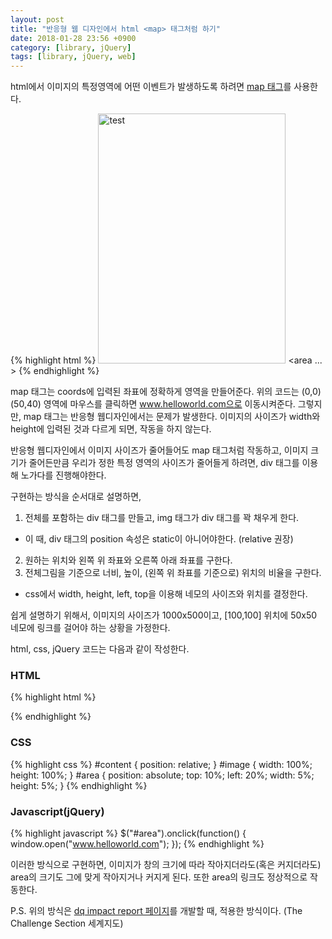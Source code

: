 ```yaml
---
layout: post
title: "반응형 웹 디자인에서 html <map> 태그처럼 하기"
date: 2018-01-28 23:56 +0900
category: [library, jQuery]
tags: [library, jQuery, web]
---
```


html에서 이미지의 특정영역에 어떤 이벤트가 발생하도록 하려면 [map 태그](https://www.w3schools.com/tags/tag_area.asp)를 사용한다.

{% highlight html %}
<img src="test.git" width="300" height="400" alt="test" usemap="#mapTest">
<map name="mapTest">
	<area shape="rect" coords="0,0,50,40" href="www.helloworld.com" alt="world">
	<area ... >
</map>
{% endhighlight %}

map 태그는 coords에 입력된 좌표에 정확하게 영역을 만들어준다. 위의 코드는 (0,0) (50,40) 영역에 마우스를 클릭하면 www.helloworld.com으로 이동시켜준다.
그렇지만, map 태그는 반응형 웹디자인에서는 문제가 발생한다. 이미지의 사이즈가 width와 height에 입력된 것과 다르게 되면, 작동을 하지 않는다.

반응형 웹디자인에서 이미지 사이즈가 줄어들어도 map 태그처럼 작동하고, 이미지 크기가 줄어든만큼 우리가 정한 특정 영역의 사이즈가 줄어들게 하려면, div 태그를 이용해 노가다를 진행해야한다.

구현하는 방식을 순서대로 설명하면,

1. 전체를 포함하는 div 태그를 만들고, img 태그가 div 태그를 꽉 채우게 한다.
  * 이 때, div 태그의 position 속성은 static이 아니어야한다. (relative 권장)
2. 원하는 위치와 왼쪽 위 좌표와 오른쪽 아래 좌표를 구한다.
3. 전체그림을 기준으로 너비, 높이, (왼쪽 위 좌표를 기준으로) 위치의 비율을 구한다.
  * css에서 width, height, left, top을 이용해 네모의 사이즈와 위치를 결정한다.


쉽게 설명하기 위해서, 이미지의 사이즈가  1000x500이고, \[100,100\] 위치에 50x50 네모에
링크를 걸어야 하는 상황을 가정한다.

html, css, jQuery 코드는 다음과 같이 작성한다.

### HTML
{% highlight html %}
<div id="content">
     <img id="image" />
     <div id="area" /></div>
</div>
{% endhighlight %}

### CSS
{% highlight css %}
#content {
  position: relative;
}
#image {
  width: 100%;
  height: 100%;
}
#area {
  position: absolute;
  top: 10%;
  left: 20%;
  width: 5%;
  height: 5%;
}
{% endhighlight %}

### Javascript(jQuery)
{% highlight javascript %}
$("#area").onclick(function() {
  window.open("www.helloworld.com");
});
{% endhighlight %}

이러한 방식으로 구현하면, 이미지가 창의 크기에 따라 작아지더라도(혹은
커지더라도) area의 크기도 그에 맞게 작아지거나 커지게 된다. 또한 area의 링크도
정상적으로 작동한다.

P.S. 위의 방식은 [dq impact report 페이지](https://www.dqinstitute.org/2018dq_impact_report/)를 개발할 때, 적용한 방식이다. (The Challenge Section 세계지도)
